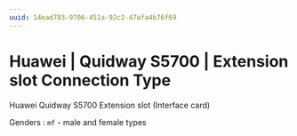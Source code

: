 ```yaml
---
uuid: 14ead783-9706-451a-92c2-47afa4b76f69
---
```

# Huawei | Quidway S5700 | Extension slot Connection Type

Huawei Quidway S5700 Extension slot (Interface card)

Genders
: `mf` - male and female types
